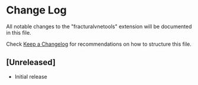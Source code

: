 # Change Log

All notable changes to the "fracturalvnetools" extension will be documented in this file.

Check [Keep a Changelog](http://keepachangelog.com/) for recommendations on how to structure this file.

## [Unreleased]

- Initial release